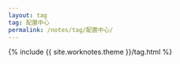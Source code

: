 ```yaml
---
layout: tag
tag: 配置中心
permalink: /notes/tag/配置中心/
---
```

{% include {{ site.worknotes.theme }}/tag.html %}